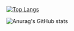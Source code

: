 [![Top Langs](github-readme-stats-pakerzhang.vercel.app/api/top-langs/?username=pakerchang)](https://github.com/pakerchang/github-readme-stats)

![Anurag's GitHub stats](github-readme-stats-pakerzhang.vercel.app/api?username=pakerchang&count_private=true&show_icons=true&theme=dark)